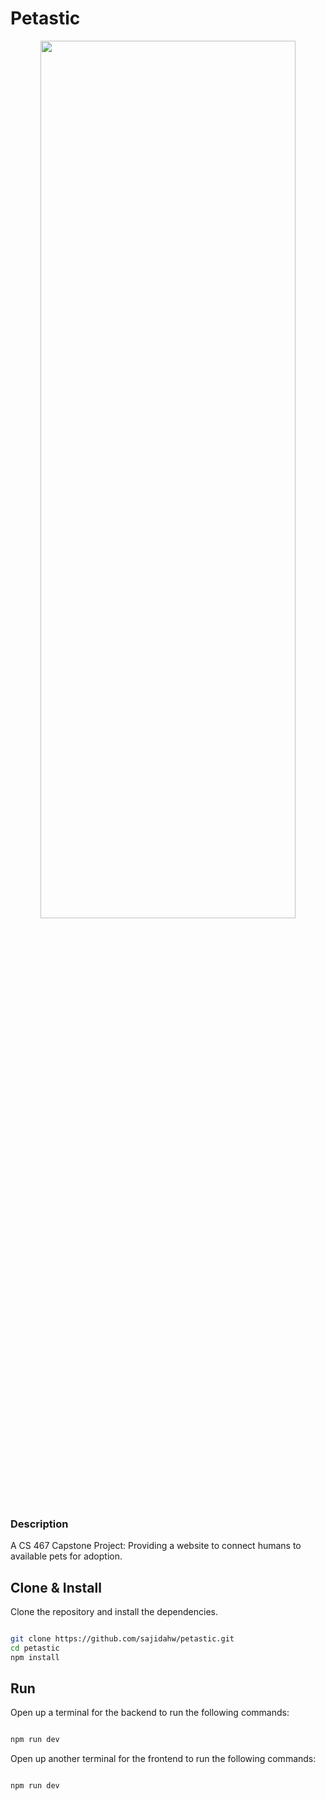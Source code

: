 # Petastic
<p align="center">
<img src="https://github.com/user-attachments/assets/cb8e612a-d005-4fba-a8ba-b6dead7fd14b" width="90%" height="60%">
</p>


### Description

A CS 467 Capstone Project: Providing a website to connect humans to available pets for adoption.

## Clone & Install

Clone the repository and install the dependencies.

```bash

git clone https://github.com/sajidahw/petastic.git
cd petastic
npm install

```

## Run

Open up a terminal for the backend to run the following commands:

```bash

npm run dev

```

Open up another terminal for the frontend to run the following commands:

```bash

npm run dev

```
